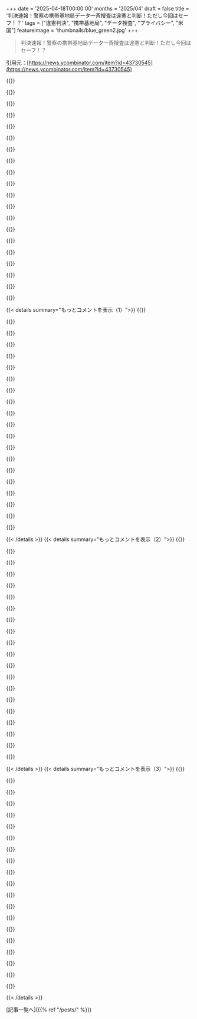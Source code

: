 +++
date = '2025-04-18T00:00:00'
months = '2025/04'
draft = false
title = '判決速報！警察の携帯基地局データ一斉捜査は違憲と判断！ただし今回はセーフ！？'
tags = ["違憲判決", "携帯基地局", "データ捜査", "プライバシー", "米国"]
featureimage = 'thumbnails/blue_green2.jpg'
+++

> 判決速報！警察の携帯基地局データ一斉捜査は違憲と判断！ただし今回はセーフ！？

引用元：[https://news.ycombinator.com/item?id=43730545](https://news.ycombinator.com/item?id=43730545)

{{<matomeQuote body="U.S. District Juste Miranda M. Duはこれを否定したけど、証拠は認めちゃったんだよね。「タワーダンプは捜査にあたり、令状は第四修正に反する包括的なものだ」って。でもNinth Circuitで初めての結論みたいだし、善意の例外も適用されるから証拠は排除しないってさ。警察だけが法の不知を言い訳にできるってマジありえないわ。" userName="hiatus" createdAt="2025-04-18T19:06:55" color="#ff5c5c">}}

{{<matomeQuote body="それだけじゃなくて、会話とか尋問で嘘をつくとき、法律がどうなってるかとか、どんな公的な行為ができるかについても嘘をつけるんだぜ。例えば、「隣の部屋のやつがもう全部ゲロっちゃったぜ」とか「自白書にサインすれば６ヶ月で済むけど、サインしなかったら家を差し押さえてお前の母親は路上生活だ」みたいな嘘は全然違うと思う。" userName="Terr_" createdAt="2025-04-18T19:14:41" color="#ff33a1">}}

{{<matomeQuote body="子供の頃、警察官はみんなロースクールに行ってると思ってたんだよね。法律を知らないと、どうやって法律を執行するんだって思ってたから。" userName="some-guy" createdAt="2025-04-18T20:28:06" color="">}}

{{<matomeQuote body="大学の授業で、元警官の弁護士が言ってたんだけど、法律をもっと理解したくて夜間のロースクールに行ったんだって。卒業したら署長に、弁護士の資格があっても警官は続けられないって言われたらしい。弁護士になるつもりはなかったんだけど、辞めさせられたんだって。" userName="redeux" createdAt="2025-04-18T22:05:42" color="#785bff">}}

{{<matomeQuote body="みんなロースクールに行くべきだよ。法律を知らないでどうやって法律を破らずに生きていけるんだ？" userName="underdeserver" createdAt="2025-04-18T22:34:07" color="">}}

{{<matomeQuote body="アメリカの歴史には、人口のほぼ１００％がやっちゃうようなことを犯罪にする法律が作られた時代がたくさんあったんだよね。それは活動を止めるためじゃなくて、誰でも、いつでも、訴えられるようにするためなんだ。今の議員はもうそういう意図はないけど、システムはまだ標的にされた個人や集団に対して使えるように動いてるんだ。" userName="reaperman" createdAt="2025-04-19T00:21:18" color="#38d3d3">}}

{{<matomeQuote body="そんなことできないよ。少なくとも自白は証拠として認められないはず。判例は１００年以上前からあるんだぜ。警察は自白の見返りに何かを約束しちゃダメなんだよ。<br>＞Bram v. United States, 168 U.S. 532 (1897)は、自白が脅迫や暴力、あるいは直接的または間接的な約束によって得られたものであってはならないと判示した最高裁判所の判例です。<br>https://en.wikipedia.org/wiki/Bram_v._United_States<br>この判決は後にMalloy v. Hoganにも適用され、州の役人が適切に自白を得たかどうかを判断する際には、供述が直接的または間接的な約束や不適切な影響なしに自由かつ自発的に行われたかどうかに焦点を当てる必要があります。<br>https://www.oyez.org/cases/1963/110<br>「Y年の代わりにX年になる」みたいなことを言うと証言は認められなくなるんだよ。司法取引と混同してるのかもだけど、あれは警察は関係なくて拘束力のある合意なんだ。検察官は協力の見返りに何が得られるかについて嘘をつくことはできないんだ。" userName="voxic11" createdAt="2025-04-19T05:01:15" color="#38d3d3">}}

{{<matomeQuote body="＞警察は自白の見返りに何かを約束しちゃダメなんだよ。<br>でも、司法取引は基本的に自白（有罪答弁）と引き換えの約束じゃん。だからアメリカ以外では基本的に認められてないんだよね。" userName="decimalenough" createdAt="2025-04-19T05:24:51" color="#38d3d3">}}

{{<matomeQuote body="絶対に警察に話しかけるな。弁護士に話させろ。" userName="LinuxBender" createdAt="2025-04-18T19:54:17" color="#785bff">}}

{{<matomeQuote body="付け加えると、警察の仕事は犯罪者を確実に特定することなんだ。もし警察があなたに質問してるなら、１）捜査しててあなたが容疑者（第一容疑者じゃないかもだけど容疑者のうちの一人）だから。２）あなたが犯罪を犯したって証明できる証拠がないから。（証拠があるなら逮捕状を取って起訴するから、捜査の必要がない。）これは犯罪を犯した可能性がある人だけじゃなくて、自信満々な人にも言えることなんだ。警察は「真相を究明するため」に質問してくるんだから、嘘をついて逃げられると思ってる人に出会うのは日常茶飯事。だからあなたの言葉を鵜呑みにはしないで検証するんだ。もし嘘をついてたら、裁判官や陪審員には「間違えた」じゃなくて「嘘をついた」って言うんだぜ。他の誰かの証拠がない場合は、捜査を誤った方向に誘導しようとしたって主張するかもね。警察には名前だけ伝えて、あとは弁護士に任せるのが一番。" userName="lcnPylGDnU4H9OF" createdAt="2025-04-18T21:33:14" color="#38d3d3">}}

{{<matomeQuote body="警察は“真相解明”のために質問してくるけど、みんな嘘をついて罪を逃れようとすると思ってるんだよね。正直、真相にたどり着くことには興味なくて、逮捕と有罪判決が欲しいだけなんじゃないかな。本当に罪を犯したヤバい奴を捕まえるより、お前をブタ箱にぶち込む方が楽なら、そっちを選ぶと思うよ。特に、お前に偏見を持ってたり、プライドを傷つけられたりしたらね。" userName="autoexec" createdAt="2025-04-18T21:41:17" color="">}}

{{<matomeQuote body="マジでそれ１０００回同意。<br>友達がLAPDの刑事だったんだけど、色々教えてくれたんだ。俺みたいなナイスガイは、警察に協力して詳しく説明しようとするかもしれないけど、絶対にやめろって。誰かを犯人に仕立て上げられない場合、お前を犯人に仕立て上げる方法を見つけるからってさ。それが奴らの仕事なんだって。<br>だから、何があっても、そこに立ってるだけだとしても、警察には話しかけるな。" userName="testing22321" createdAt="2025-04-18T22:19:31" color="#ff33a1">}}

{{<matomeQuote body="昔にも話したことあるんだけど、１６か１７歳の頃、バイト先が強盗に入られたんだ。俺が温室の修理をしてたら、レジを開けられたんだよね。<br>警察が来て事情聴取されたんだけど、車の音は聞こえなかったから、走って逃げたと思ったって言ったんだ。<br>２週間後くらいに、正式な事情聴取のために連れて行かれたんだ。そしたら、話が違うからポリグラフ検査を受けろって言われた。話は変わってないのに。現場の警官が、俺が犯人が逃げるのを見たって書いたんだって。<br>マジでビビった。親の知り合いの警官が、よくあることだって言ってた。容疑者がいなくて、俺が若かったから、自白させようとしたんだって。ポリグラフ検査で落ちたって言われて、全部白状しろって言われるって。<br>案の定そうだった。俺に罪をなすりつけようとしたけど、マジでやってないから、絶対認めなかった。今すぐ自白すれば執行猶予になるけど、裁判になったら成人として裁かれるぞ、とか言われたけど。<br>それで、弁護士なしで警察に話しかけちゃダメだって学んだんだよね。被害者でもね。マジでこの国の警察はどうなってんだ。" userName="Loughla" createdAt="2025-04-18T22:55:25" color="#45d325">}}

{{<matomeQuote body="３）目撃者だから質問されてるってことはないのかな？<br>もし重要な情報を持ってて、犯罪が解決されて、正しい人が責任を負うことに強い関心がある場合、どうすればいいんだろう？" userName="lIl-IIIl" createdAt="2025-04-19T00:07:35" color="">}}

{{<matomeQuote body="言いたいことはわかるけど、なんで警察は嘘をついて、お前の友達が密告したって言えるんだ？" userName="nemomarx" createdAt="2025-04-18T19:38:18" color="">}}

{{<matomeQuote body="納税者は、議員に法律を変えさせるほど関心がないんだよ。<your home state>ではね。<br>その代わり、薄い紙で守られた人間が、お前を即決で処刑して、“あー、ごめん”って言えるんだ。<br>警察は、国がスポンサーのギャングだよ。" userName="p_ing" createdAt="2025-04-18T19:40:43" color="#ff33a1">}}

{{<matomeQuote body="違法に入手した証拠は認められないってルールは、警察が違法に証拠を入手することを防ぐためにあるんだ。<br>でも、もし警察が、裁判官が許可したってことで、特定の捜索は合法で合理的だと誠実に信じてたなら、その結果得られた証拠を排除しても意味がない。<br><br>アップデート：これは新しいことじゃない。善意の例外は、アメリカの法律で何十年も前からある。https://en.wikipedia.org/wiki/Good-faith_exception を見てくれ。気に入らないかもしれないけど、裁判官が勝手に作ったものじゃない。" userName="mjd" createdAt="2025-04-18T19:22:01" color="#45d325">}}

{{<matomeQuote body="証拠を排除すれば、警察は都合の良いように法律を解釈するのをやめるはずだ。最も正確な解釈をするように努めるべきで、間違った場合は罰せられるべきだ。他の人たちと同じようにね。" userName="plsbenice34" createdAt="2025-04-18T19:39:51" color="">}}

{{<matomeQuote body="違うよ。２０２０年に、警察は地方裁判所の判事に令状を求めたんだ。判事は令状を発行した。５年後、別の判事が、その令状は発行されるべきではなかったと判断したんだ。<br>それは警察のせいじゃないし、罰する理由もない。" userName="mjd" createdAt="2025-04-18T19:59:30" color="">}}

{{<matomeQuote body="＞それは警察を罰することではない。<br>警察が収集を許可されるべきではなかった証拠の使用を許可しないということだ。<br>法律を破ったことで罰金を科したり、解雇したり、投獄したりするのは、警察を罰する方法だろう。ここではそれは議論されていない。正直なところ、警察が何をしても罰せられることはほとんどないから、意味がないんだけど。" userName="RHSeeger" createdAt="2025-04-18T20:26:06" color="#38d3d3">}}

{{< details summary="もっとコメントを表示（1）">}}
{{<matomeQuote body="警察は証拠を集めることを許可されてたんだよー。裁判官の許可状があったからね。悪いのは裁判官で、警察じゃないでしょ。" userName="multjoy" createdAt="2025-04-18T20:57:03" color="">}}

{{<matomeQuote body="裁判官が警察官に何かをしてもいいって言ったら、どんなに違法でも合法になるってどこに書いてあるのさ？もし裁判官が警察官に、モールで40人を処刑してこいって命令したら合法になると思う？一度でも裁判官の命令が違法になる可能性があるなら、何が合法で何が違法か分からなくなるじゃん。<br>今はどっちも間違ってて、警察官が法を破ったと思ってる。裁判官も法を破ったと思うけど、どういう仕組みなのかはよくわかんない。" userName="RHSeeger" createdAt="2025-04-18T23:47:43" color="">}}

{{<matomeQuote body="誰が警察官に命令するの？上司？それとも裁判官が直接？警察署とか保安官事務所に指揮系統があるなら、裁判官が勝手に割り込んで、現場の末端の警察官に命令することはないんじゃない？命令はまず指揮官のところに行って、評価されて、しかるべきルートを通るはず。だから、＞”無実の人を処刑する警察官”なんて事態になる前に、命令が阻止されるか、合法だと判断されるんじゃない？" userName="AStonesThrow" createdAt="2025-04-19T03:58:34" color="">}}

{{<matomeQuote body="そもそも許可した裁判官を罰するべきだよね。国民の権利を侵害するような裁判官は、裁判官でいるべきじゃない。" userName="autoexec" createdAt="2025-04-18T21:48:41" color="#ff5733">}}

{{<matomeQuote body="許容される捜査とそうでない捜査の間には、必ず線引きがあるはずで、裁判所の判断が間違えることもあるよね。後で覆されるような判決を下した裁判官を罰したら、法の支配が根本から崩壊しちゃうよ。" userName="equinoxnemesis" createdAt="2025-04-18T23:06:12" color="">}}

{{<matomeQuote body="＞”後で覆されるような判決を下した裁判官を罰したら、法の支配が根本から崩壊しちゃうよ。”<br>国民の基本的な権利に関わる場合は別でしょ。そうすれば、裁判官は憲法に違反するような判決を下す前に、もっと慎重になるはず。それこそが望むことじゃない。" userName="autoexec" createdAt="2025-04-18T23:39:14" color="#38d3d3">}}

{{<matomeQuote body="もし自分が、誠実に法律を破ってないと思ってたら、有罪にされるべきじゃない。" userName="ty6853" createdAt="2025-04-18T19:25:45" color="">}}

{{<matomeQuote body="的外れな意見だね。警察はここでは犯罪を犯してないよ。<br>あと、善意の抗弁っていうのもあるんだよ。例えば、客を故意に騙すのと、ただの間違いじゃ違うでしょ？" userName="mjd" createdAt="2025-04-18T19:28:40" color="">}}

{{<matomeQuote body="＞”警察はここでは犯罪を犯してないよ。”<br>でも、Fourth Amendment（第4修正条項）には違反してるよね。裁判所がそう判断したんだから。" userName="ceejayoz" createdAt="2025-04-18T19:36:19" color="#ff33a1">}}

{{<matomeQuote body="Fourth Amendment（第4修正条項）を破ったのは、違法な令状を出した治安判事でしょ。善意でそれを行使した警察官じゃないよ。" userName="mjd" createdAt="2025-04-18T20:04:53" color="#ff5733">}}

{{<matomeQuote body="もし弁護士が、特定の類似フェンタニルを売るのが合法だって言うなら（違いがあるとか何とかで）、善意でそれを売ったら、善意による免除って適用されるのかな？" userName="_DeadFred_" createdAt="2025-04-18T20:44:56" color="">}}

{{<matomeQuote body="例えが微妙だけど、やってみるね。<br>フェンタニルって違法薬物だよね？でも、合法的に薬を売れる人もいる（薬剤師とか）。薬剤師が許可を取って薬を売ったとする。後で許可が無効だって判明しても、薬剤師は責任を負わないんじゃないかな。でも、俺は弁護士じゃないから分かんない。<br>誰かに言われたからやったってのは、証拠を無視してる。薬物については、自分で調べて、他人の言葉を鵜呑みにしちゃダメだよね。例えが大げさすぎて、真剣に考えてるように思えない。" userName="lucb1e" createdAt="2025-04-18T20:54:29" color="">}}

{{<matomeQuote body="フェンタニルは違法な薬物だよ。類似薬物法ってのがあって、フェンタニルに似たやつも違法になるんだ。みんな類似品を作って逃げてたからね。<br>薬の売人達は弁護士に相談して、自分の作ったものがその法律に引っかかるか聞いたんだ。弁護士は大丈夫だって言って、合法だって書いた。売人達はそれを売ったけど、刑務所行きになったんだ。善意は適用されるべきじゃない？<br>これ、俺が経験したマジな話だから。みんなまだ刑務所にいるよ。" userName="_DeadFred_" createdAt="2025-04-19T00:42:23" color="#785bff">}}

{{<matomeQuote body="もし自分が法を破ってないって信じてて、それを陪審員に納得させられるなら、刑は軽くなるか、無罪になる可能性もあるよ。<br>だから、この議論は的外れだよね。それよりも、善意の例外って、警察が違法に手に入れた証拠を合法に見せかけるために悪用される可能性があるから、例外自体をなくすべきだって主張する方が良いと思う。" userName="addicted" createdAt="2025-04-18T20:28:49" color="#45d325">}}

{{<matomeQuote body="＞もし私が善意で法律を破っていないと信じているなら。有罪にされるべきではありません<br>刑事事件でこんなことって実際によくあるの？" userName="JumpCrisscross" createdAt="2025-04-18T19:32:10" color="">}}

{{<matomeQuote body="Jeremy Kettlerは、州内で作られたサプレッサーを買ったんだ。州の第二修正法（たぶんそんな名前）で合法化されてると思ってた。州の代表者もそう宣伝してたし。完全に合法だって思ってたみたい。<br>Cody Wilsonは、エスコートが18歳以上であることを確認するために、IDを確認するサイトを使った。でも、女性は偽のIDを持ってたみたいで、16歳か17歳だった。彼は逮捕されたけど、厳格責任犯罪だから、ちゃんと確認したって弁護はできなかった。" userName="ty6853" createdAt="2025-04-18T19:40:38" color="#ff5733">}}

{{<matomeQuote body="理系の人は理解できないかもしれないけど、法律では意図がすごく重要なんだ。過失致死と殺人の違いみたいな。" userName="__loam" createdAt="2025-04-18T19:34:06" color="">}}

{{<matomeQuote body="俺が興味ある分野ではそうじゃないみたい。ATFは機関銃の定義をコロコロ変えるし、それが機関銃なら厳格責任犯罪になる。<br>名刺サイズの金属板に、’lightning link’（機関銃への変換装置）の絵が描いてあるだけで逮捕された人がいるんだ。ただの絵なのに。ATFが一日かけても機関銃として機能させられなかった。広告してた人も逮捕されたけど、配布したかどうかは知らない。" userName="ty6853" createdAt="2025-04-18T20:09:53" color="#ff5c5c">}}

{{<matomeQuote body="裁判所は誰のために働くの？政府だよね。警察は？政府だよね。<br>結局、政府のために働いてるんだから、公平な判断なんて期待できないよ。" userName="wutwutwat" createdAt="2025-04-18T19:15:47" color="">}}

{{<matomeQuote body="問題の警官が連邦政府のために働いてない可能性は十分あるよ。少なくとも司法府じゃない。完璧じゃないけど、マシな方だと思う。" userName="ceejayoz" createdAt="2025-04-18T19:20:34" color="">}}


{{< /details >}}
{{< details summary="もっとコメントを表示（2）">}}
{{<matomeQuote body="実際の意見を見つけるのに時間がかかったよ。この事件、United States v Spurlockはネバダ連邦地裁の3:23-cr-00022だね。意見自体はECF document #370にあって、https://plover.com/~mjd/misc/cell-tower-dump-opinion.pdf でコピーをホストしてるから、興味のある人はどうぞ。" userName="mjd" createdAt="2025-04-18T19:13:25" color="#785bff">}}

{{<matomeQuote body="見つけてくれてありがとう！ Courtlistener/RECAPへのリンクもあるよ。無料でホストされてるコピーもあるんだ。<br>Docket: https://www.courtlistener.com/docket/67397036/united-states-...<br>Order: https://storage.courtlistener.com/recap/gov.uscourts.nvd.162..." userName="aftbit" createdAt="2025-04-18T20:42:21" color="#45d325">}}

{{<matomeQuote body="この記事を書くために、明らかにこれを読んでいるよね。直接リンクを提供しなくても、少なくとも参照くらいはしてほしいな。" userName="LiamPowell" createdAt="2025-04-19T04:51:20" color="">}}

{{<matomeQuote body="最近の包括的な携帯電話基地局データ検索に対する判決が、Mark Gooch事件に影響を与えなかったのは興味深いね。その事件では、捜査官は大量のデータ収集ではなく、ターゲットを絞った携帯電話データ（つまり”geofencing”）を使って彼の動きを追跡したんだ。新しい基準では、この種の焦点が絞られた監視は依然として許可されるだろうね。https://www.youtube.com/watch?v=YBBTfy29WKI<br>彼らは絶対に携帯電話データなしでは彼を捕まえられなかっただろう。プライバシーと安全の間の微妙なラインを浮き彫りにするね。この判決がこの事件に影響を与えないのは安心だけど、”tower dumps”が悪用される可能性も簡単に見える。でも、裁判官がこの違憲行為を”今回だけ”許可したのは混乱するね。違憲であるかないか、どちらかだ。裁判官は一度限りの例外を認める権限を持つべきじゃない。" userName="Jimmc414" createdAt="2025-04-18T20:18:50" color="#45d325">}}

{{<matomeQuote body="裁判官の意見はこれを詳しく説明しているよ。いわゆる排他的証拠排除法則の”good-faith exception”にかかっているんだ。<br>警察が捜索令状の申請で何を探していて、その理由を正直に話せば、裁判官は捜索令状を発行し、警察が合法的に令状を執行する。すると、何年も後に令状を発行すべきでなかったと判断されたとしても、証拠を隠蔽する意味はない、という考え方なんだ。<br>https://en.wikipedia.org/wiki/Good-faith_exception" userName="mjd" createdAt="2025-04-18T20:42:01" color="#38d3d3">}}

{{<matomeQuote body="意味はあるよ。違憲な捜索から被告人を守ることだよ。それは確かに重要だと思う。<br>警察が誠意をもって憲法に違反したかどうかは、被告人の権利となると関係ない。" userName="djrj477dhsnv" createdAt="2025-04-19T00:12:33" color="#38d3d3">}}

{{<matomeQuote body="ある個人を違憲な捜索から守る意味はないと思うな。だってその捜索が彼の有罪を証明してるんだから。憲法上の問題は、そもそも捜索を実施する能力があるかどうかだ。正確だが違憲に取得された証拠を隠蔽する唯一の理由は、将来的にその行為を阻止するためだ。この”good-faith exception”は、そのバランスを理想的に保っていると思う。<br>被告人の権利は侵害されたけど、データの正当性と、それが意味するものに疑いの余地はない。警察は今後この方法を使用できないことを知っている。だから、将来的にできないことを明確にする限り、この特定の事件で証拠を隠蔽しても何も阻止することにはならない。" userName="darawk" createdAt="2025-04-19T09:18:25" color="">}}

{{<matomeQuote body="＞警察は今後この方法を使用できないことを知っている。だから、この特定の事件で証拠を隠蔽しても何も阻止することにはならない。<br>それは、彼らが壁に物を投げつけて何がくっつくかを見るような、憲法上の無謀な行為を阻止する効果がある。可能な限り、すでに有効であることがわかっている技術を使うように仕向けるんだ。<br>“この方法”も、非常に狭い範囲に限定されることが多い。次回は、わずかに異なる場所からデータを取得できるかもしれないし、突然新しいケースになる。または、時間やデバイスの情報をわずかに異なる方法でフィルタリングしたり。誠意をもって議論できる順列はたくさんあるんだ。" userName="everforward" createdAt="2025-04-20T17:01:24" color="#ff33a1">}}

{{<matomeQuote body="もし法律が白黒はっきりしていれば、君の言うことは正しいだろうね。でも実際には、数え切れないほどのグレーゾーンがあるんだ。<br>そういったケースでは、証拠を隠蔽することは、警察が違憲である可能性が高いと知っている行動を阻止するのに大いに役立つだろう。もっともらしい否認をするのに十分な不確実性があるんだ。" userName="djrj477dhsnv" createdAt="2025-04-19T15:41:38" color="#ff5c5c">}}

{{<matomeQuote body="”警察は今後この方法を使用できないことを知っている”<br>君ほど指を振ることに自信があればいいんだけど、残念ながらパブロフの犬みたいになると思うよ。" userName="genevra" createdAt="2025-04-19T16:22:53" color="">}}

{{<matomeQuote body="最近よくあるけど、裁判官の判決で違法だってハッキリしても、やった本人は許されてたり、罰せられる仕組みがなかったりするよねー。法律があっても、誰にいつ適用するか選んでたら、法律がないのと同じじゃん？善意の例外とか言うけど、法律を適用するか選ぶのが合法って法律作っても意味ないっての。" userName="reverendsteveii" createdAt="2025-04-18T19:10:48" color="">}}

{{<matomeQuote body="どのシステムでも、人はどこまでならバレずに済むか試すよね。善意ってのは、証拠の完全性が崩れた時に与えられるもの。それが多すぎるんだよ。憲法修正第4条が、法執行機関とか司法に対してマジで効力あるのかって話。善意があると意味ないじゃん。「うちの側が法律違反したけど、権力分立のおかげで違反じゃないし、善意があったってことにする」みたいな。憲法修正第4条は、裁判官が勝手に判断できる他の要素で覆されるって言ってるようなもん。" userName="_DeadFred_" createdAt="2025-04-18T20:52:08" color="#45d325">}}

{{<matomeQuote body="＞「とは言え、裁判所は第9巡回区内でこの結論に達した最初の裁判所であると思われ、善意の例外が適用されるため、裁判所はいかなる証拠も抑制しない」<br>言い訳がましく、この決定が未知の強さの枝に基づいていることを認めてるね。他の裁判官が覆せば折れるかもしれないし、支持すれば主要な枝になるかもしれない。法律学者じゃないけど、こんな言い方初めて聞いた。でも、証拠を認めないで控訴して、その枝の太さを試す勇気がなかったんだね。" userName="dylan604" createdAt="2025-04-18T19:20:05" color="">}}

{{<matomeQuote body="「違憲で違法だけど、責任は問わないしデータは使えるよ」ってか。なるほどねー。" userName="flipnotyk" createdAt="2025-04-18T19:12:28" color="">}}

{{<matomeQuote body="2020年に違法だったことが2025年に判明した場合、その行為の責任を問うのは無理があるんじゃない？<br>警察官は裁判官に令状を申請して、裁判官は令状を出した。で、別の裁判官がその令状は出すべきじゃなかったって言う。それって警察のせい？どうやって責任を問うのさ？" userName="mjd" createdAt="2025-04-18T19:55:55" color="">}}

{{<matomeQuote body="責任を問うことと、利益を得させることを混同してるよ。<br>問題は、タワーダンプを始めた警察官を刑務所に入れるかクビにするかじゃなくて、彼らが手に入れた証拠が認められるべきかってこと。認められるべきじゃない。<br>あと、cell tower dumpは善意のある行為じゃないよー。2020年でも2025年でも、裁判所が許すかどうかに関わらずね。" userName="einpoklum" createdAt="2025-04-18T21:03:36" color="#ff5733">}}

{{<matomeQuote body="これは、排除法則に対する善意の例外の基本的な考え方だよ。排除法則は、警察の不正行為（例えば、令状なしに家宅捜索して、憲法修正第4条に違反する行為）を抑止するために、本来なら手に入れるべきでなかった証拠を使わせないようにするもの。でも、警察が合法的に行動していると合理的に信じていた場合（ここが重要）、抑止の根拠は成り立たないんだよね。" userName="pcaharrier" createdAt="2025-04-18T20:30:26" color="#45d325">}}

{{<matomeQuote body="「あなたの憲法上の権利は侵害されましたが、残念でした。裁判所は警察に特別な’善意’を示しているため、何もできません（マイナーな法律（憲法修正第4条）が破られた場合、一部の動物は他の動物よりも平等です）」ってことだね。<br>アメリカ人が無関心になるのも当然だよ。裁判官は’善意’で憲法違反を毎日無視できるんだから。" userName="_DeadFred_" createdAt="2025-04-18T20:57:00" color="#785bff">}}

{{<matomeQuote body="返信先のコメントを読み返して。先例ができるまでは、その例外は一度しか起こりえないんだよ。" userName="garbagewoman" createdAt="2025-04-19T03:05:15" color="">}}

{{<matomeQuote body="＞2020年に違法なことをした人を、2025年に違法だと確定したからって責任を負わせるのはおかしいってことだよね。<br>それを金融規制当局に言ってみなよ。他のやつらにはそうやって適用されるんだから。法律がまだ明確になってないからって、裁判所が明確にした後で過去の行動に適用されるのを止められないんだよ。" userName="djrj477dhsnv" createdAt="2025-04-19T00:19:07" color="">}}


{{< /details >}}
{{< details summary="もっとコメントを表示（3）">}}
{{<matomeQuote body="そりゃ、問題になってるのが犯罪で裁かれてる人ならそうかもね。<br>むしろ逆だよ。「おい、この証拠は使えないぞ」って言うのは警察への罰じゃない。警察が個人的に気分を害するべきじゃないんだよ。警察が刑務所に入れられるかのように比較するべきじゃない。<br>証拠を手に入れた時、それが悪いものだと知らなかったからって、悪い証拠で人を刑務所に入れるべきじゃない。「おい、その証拠は使えない」って遡って言うべきだ。それで警察が傷ついたとしても、考慮すべきじゃない。そんなの考慮事項じゃない。" userName="const_cast" createdAt="2025-04-19T18:38:04" color="#45d325">}}

{{<matomeQuote body="逮捕状が後から違憲と判断されたら、2025年に違法になったんじゃなくて、最初から法的に無効だったってことだよ。" userName="op00to" createdAt="2025-04-19T12:14:31" color="#45d325">}}

{{<matomeQuote body="警察の不正行為のせいで犯罪者が解放される可能性があるってのがどうも納得いかないんだよね。<br>警察による違法な方法から社会を守る方法が絶対にあるはずだって議論はあるけど、排除規則が実際に目的を達成してるか自信がないんだ。警察は捜査でいつも『イチかバチか』やってると思うんだよね。違法行為が発覚しても、個人的な代償をほとんど払わないってわかってるから。<br>警察の不正行為を専門に扱う連邦制度を作って、有罪率を高めて、最初は解雇と年金喪失から始まり、長期の懲役刑を加えるべきだと思うんだ。特別な裁判官と検察官、そして市民による監視機関がある制度だよ。<br>ありえないだろうから、犯罪者と警察官が自由に歩き回るのにうんざりだ。" userName="keernan" createdAt="2025-04-19T00:25:51" color="">}}

{{<matomeQuote body="EFFのBYOT（Bring Your Own Tower）対策ツール。<br>https://news.ycombinator.com/item?id=43283917" userName="transpute" createdAt="2025-04-18T19:15:19" color="">}}

{{<matomeQuote body="じゃあ、逮捕状が禁止されてるなら、警察がデータちょうだいって頼んで、携帯会社がそれを提供することってできるの？" userName="IncreasePosts" createdAt="2025-04-18T19:41:21" color="">}}

{{<matomeQuote body="警察がお願いしただけじゃ普通は拒否されるけど、警察がそのデータの代金を払うって申し出たら、企業は喜んでそれを提供して、税金で懐を暖めてるんだよ。" userName="autoexec" createdAt="2025-04-18T22:10:29" color="#ff5733">}}

{{<matomeQuote body="カナダのOntario州は2016年にこれに気づいたよ。<br>https://financialpost.com/technology/police-breached-cellpho…" userName="dmix" createdAt="2025-04-18T20:55:07" color="">}}

{{<matomeQuote body="この件、他のケースでも争われてるんだね。争点は“third party doctrine”ってやつで、第三者が持ってる情報にはfourth amendmentが適用されないって理屈らしい。へー。NCLAのプレスリリースへのリンクと、俺のブログ記事へのリンクも貼っとくわ。" userName="ccleve" createdAt="2025-04-18T23:11:12" color="">}}

{{<matomeQuote body="これって、よく使われてるstingray cell tower emulatorにも当てはまるのかな？あれって実質、携帯電話の通信に対するMan In The Middle攻撃みたいなもんじゃん？" userName="johnea" createdAt="2025-04-19T00:55:48" color="#ff5733">}}

{{<matomeQuote body="これマジなら、警察は特定の電話番号が特定の時間に基地局に接続してたかどうかを聞けなくなるってこと？データ収集の範囲が広すぎて無関係な人まで巻き込むのが問題なのか、それとも基地局を使うこと自体が問題なのか、よく分かんねー。" userName="thatguymike" createdAt="2025-04-18T19:40:40" color="">}}

{{<matomeQuote body="範囲が広すぎるのが問題なんだよ。捜査は、捜査対象の犯罪の証拠に絞って行われないと。判事の意見書の12～13ページに書いてあるから読んでみな。" userName="mjd" createdAt="2025-04-18T20:26:58" color="#38d3d3">}}

{{<matomeQuote body="ロースクールって、まだ“fruit of the poisoned tree（毒の木の実）”について教えてんのかな？もう死語じゃん？違法に集めた証拠でも、お咎めなしで話が進むって判例ばっかじゃん。証拠の適法性なんて概念、ある意味あんの？" userName="Analemma_" createdAt="2025-04-18T19:15:38" color="">}}

{{<matomeQuote body="“fruit of the poisonous tree”の目的は、違法な証拠収集を抑止すること。でも、警察が今回の件みたいに、確立された判例を信じて、やってることが合法だと信じてたなら、証拠を排除しても抑止効果はないじゃん？<br>でも、cell tower dumpが違法だって宣言されたことで、今後は警察もdumpに頼るのをためらうようになるはず。それに、裁判官もcell tower dumpの許可状を出さなくなるかもね。" userName="mjd" createdAt="2025-04-18T19:27:19" color="#ff33a1">}}

{{<matomeQuote body="“fruit of the poisonous tree”って、魔法の言葉みたいに思ってる人もいるけど、裁判官は例外を認めるし、捜査が適法かどうか判断するし、証拠が“毒されてる”のに有罪になる人もゴロゴロいるから。" userName="topspin" createdAt="2025-04-18T19:32:17" color="">}}

{{<matomeQuote body="＞もし警察が、今回みたいに、確立された判例を信じて、やってることが合法だと信じてたなら、証拠を排除しても抑止効果はない<br>これって絶対ウソじゃん。警察は、証拠収集方法が合法かどうかをちゃんと確認してから動くようになるでしょ。" userName="kevinventullo" createdAt="2025-04-18T20:44:19" color="#785bff">}}

{{<matomeQuote body="ちゃんと確認してるよ。裁判官に許可状を取ってるじゃん。" userName="multjoy" createdAt="2025-04-18T21:01:24" color="">}}

{{<matomeQuote body="許可状があるからって合法とは限らないし、許可状を求める責任と使う責任がなくなるわけじゃないよ。<br>陰謀論を言うつもりはないけど、悪い裁判官もいるし、正直な裁判官でも許可状を用意することは可能。もし君が警官で誰かを殺したいなら、裁判官に“no knock”許可状にサインさせて、家に押し入って撃てばいい。何回も起きてる。許可状に書かれた住所が殺されたかわいそうな男の住所ですらなかったり、去年は裁判官から芝刈り機を借りて返さなかった奴への許可状だったり。だから許可状があるって言い訳はあんま良くない。" userName="AdrianB1" createdAt="2025-04-18T22:15:21" color="#785bff">}}

{{<matomeQuote body="＞since they now know (or should know)<br>＞”もう知ってるはず（もしくは知っておくべき）なんだから”<br>でもさ、それをどうやって守らせるの？警察官一人一人に正式に伝える必要ある？それとも、知らなかったって言い張るの？携帯電話の基地局からのデータを全部ダンプするのが違法だって知ってても、ウェブサーバーからのデータを全部ダンプするのが違法じゃないって言い張れる？（この判決が、複数人のデータを含む全てのデータストアに適用されるって解釈で）。毎回憲法違反する必要がある時に、新人にやらせればいいの？これって、何も悪いことしてないのにデータ取られて調べられた人の権利を守ることになる？" userName="reverendsteveii" createdAt="2025-04-18T19:47:34" color="">}}

{{<matomeQuote body="＞＞ Does declaring this illegal actually do anything to protect the rights of people<br>＞＞”違法だって宣言することで、人々の権利を守ることになるの？”<br>もちろん、次やったらそのデータは裁判で使えないよ。だって、その巡回裁判区で既に違憲だって宣言されてるから。善意の主張はできない。善意と法律を知らないのは違う。法律が曖昧で、明確にするルールがない場合に善意が使える。<br>2Aの制限でよくあることだけど、裁判所で覆されても、何年も有効で、裁判所で覆された後に、似たような法律が可決されて、また何年も後に覆される。その間ずっと違憲な法律があるってこと。だから、警察は携帯の捜索はできないけど、地方自治体は違憲な法律を制定して、権利を奪える。例えば、通信会社に警察にデータを提供するように義務付ける法律。" userName="AdrianB1" createdAt="2025-04-18T22:22:10" color="#ff5733">}}

{{<matomeQuote body="警察が追跡したり、犯罪と関連付けたりできるようなハッシュ化されたIDでデータを匿名化して、裁判所の承認を得て、通信会社に匿名化を解除してもらうのはどう？" userName="jmorenoamor" createdAt="2025-04-20T09:04:27" color="">}}


{{< /details >}}


[記事一覧へ]({{% ref "/posts/" %}})
